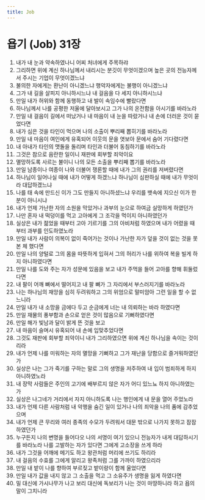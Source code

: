 ```yaml
---
title: Job
---
```


# 욥기 (Job) 31장
1. 내가 내 눈과 약속하였나니 어찌 처녀에게 주목하랴
1. 그리하면 위에 계신 하나님께서 내리시는 분깃이 무엇이겠으며 높은 곳의 전능자께서 주시는 기업이 무엇이겠느냐
1. 불의한 자에게는 환난이 아니겠느냐 행악자에게는 불행이 아니겠느냐
1. 그가 내 길을 살피지 아니하시느냐 내 걸음을 다 세지 아니하시느냐
1. 만일 내가 허위와 함께 동행하고 내 발이 속임수에 빨랐다면
1. 하나님께서 나를 공평한 저울에 달아보시고 그가 나의 온전함을 아시기를 바라노라
1. 만일 내 걸음이 길에서 떠났거나 내 마음이 내 눈을 따랐거나 내 손에 더러운 것이 묻었다면
1. 내가 심은 것을 타인이 먹으며 나의 소출이 뿌리째 뽑히기를 바라노라
1. 만일 내 마음이 여인에게 유혹되어 이웃의 문을 엿보아 문에서 숨어 기다렸다면
1. 내 아내가 타인의 맷돌을 돌리며 타인과 더불어 동침하기를 바라노라
1. 그것은 참으로 음란한 일이니 재판에 회부할 죄악이요
1. 멸망하도록 사르는 불이니 나의 모든 소출을 뿌리째 뽑기를 바라노라
1. 만일 남종이나 여종이 나와 더불어 쟁론할 때에 내가 그의 권리를 저버렸다면
1. 하나님이 일어나실 때에 내가 어떻게 하겠느냐 하나님이 심판하실 때에 내가 무엇이라 대답하겠느냐
1. 나를 태 속에 만드신 이가 그도 만들지 아니하셨느냐 우리를 뱃속에 지으신 이가 한 분이 아니시냐
1. 내가 언제 가난한 자의 소원을 막았거나 과부의 눈으로 하여금 실망하게 하였던가
1. 나만 혼자 내 떡덩이를 먹고 고아에게 그 조각을 먹이지 아니하였던가
1. 실상은 내가 젊었을 때부터 고아 기르기를 그의 아비처럼 하였으며 내가 어렸을 때부터 과부를 인도하였노라
1. 만일 내가 사람이 의복이 없이 죽어가는 것이나 가난한 자가 덮을 것이 없는 것을 못본 체 했다면
1. 만일 나의 양털로 그의 몸을 따뜻하게 입혀서 그의 허리가 나를 위하여 복을 빌게 하지 아니하였다면
1. 만일 나를 도와 주는 자가 성문에 있음을 보고 내가 주먹을 들어 고아를 향해 휘둘렀다면
1. 내 팔이 어깨 뼈에서 떨어지고 내 팔 뼈가 그 자리에서 부스러지기를 바라노라
1. 나는 하나님의 재앙을 심히 두려워하고 그의 위엄으로 말미암아 그런 일을 할 수 없느니라
1. 만일 내가 내 소망을 금에다 두고 순금에게 너는 내 의뢰하는 바라 하였다면
1. 만일 재물의 풍부함과 손으로 얻은 것이 많음으로 기뻐하였다면
1. 만일 해가 빛남과 달이 밝게 뜬 것을 보고
1. 내 마음이 슬며시 유혹되어 내 손에 입맞추었다면
1. 그것도 재판에 회부할 죄악이니 내가 그리하였으면 위에 계신 하나님을 속이는 것이리라
1. 내가 언제 나를 미워하는 자의 멸망을 기뻐하고 그가 재난을 당함으로 즐거워하였던가
1. 실상은 나는 그가 죽기를 구하는 말로 그의 생명을 저주하여 내 입이 범죄하게 하지 아니하였노라
1. 내 장막 사람들은 주인의 고기에 배부르지 않은 자가 어디 있느뇨 하지 아니하였는가
1. 실상은 나그네가 거리에서 자지 아니하도록 나는 행인에게 내 문을 열어 주었노라
1. 내가 언제 다른 사람처럼 내 악행을 숨긴 일이 있거나 나의 죄악을 나의 품에 감추었으며
1. 내가 언제 큰 무리와 여러 종족의 수모가 두려워서 대문 밖으로 나가지 못하고 잠잠하였던가
1. 누구든지 나의 변명을 들어다오 나의 서명이 여기 있으니 전능자가 내게 대답하시기를 바라노라 나를 고발하는 자가 있다면 그에게 고소장을 쓰게 하라
1. 내가 그것을 어깨에 메기도 하고 왕관처럼 머리에 쓰기도 하리라
1. 내 걸음의 수효를 그에게 알리고 왕족처럼 그를 가까이 하였으리라
1. 만일 내 밭이 나를 향하여 부르짖고 밭이랑이 함께 울었다면
1. 만일 내가 값을 내지 않고 그 소출을 먹고 그 소유주가 생명을 잃게 하였다면
1. 밀 대신에 가시나무가 나고 보리 대신에 독보리가 나는 것이 마땅하니라 하고 욥의 말이 그치니라